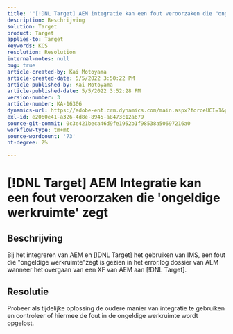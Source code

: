 ```yaml
---
title: '"[!DNL Target] AEM integratie kan een fout veroorzaken die "ongeldige werkruimte"zegt'
description: Beschrijving
solution: Target
product: Target
applies-to: Target
keywords: KCS
resolution: Resolution
internal-notes: null
bug: true
article-created-by: Kai Motoyama
article-created-date: 5/5/2022 3:50:22 PM
article-published-by: Kai Motoyama
article-published-date: 5/5/2022 3:52:28 PM
version-number: 3
article-number: KA-16306
dynamics-url: https://adobe-ent.crm.dynamics.com/main.aspx?forceUCI=1&pagetype=entityrecord&etn=knowledgearticle&id=db773d0d-8bcc-ec11-a7b5-6045bd00d995
exl-id: e2060e41-a326-4d8e-8945-a8473c12a679
source-git-commit: 0c3e421beca46d9fe1952b1f98538a50697216a0
workflow-type: tm+mt
source-wordcount: '73'
ht-degree: 2%

---
```


# [!DNL Target] AEM Integratie kan een fout veroorzaken die &#39;ongeldige werkruimte&#39; zegt

## Beschrijving


Bij het integreren van AEM en [!DNL Target] het gebruiken van IMS, een fout die &quot;ongeldige werkruimte&quot;zegt is gezien in het error.log dossier van AEM wanneer het overgaan van een XF van AEM aan [!DNL Target].


## Resolutie


Probeer als tijdelijke oplossing de oudere manier van integratie te gebruiken en controleer of hiermee de fout in de ongeldige werkruimte wordt opgelost.
